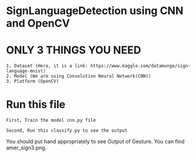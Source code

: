 # SignLanguageDetection using CNN and OpenCV

# ONLY 3 THINGS YOU NEED

    1. Dataset (Here, it is a link: https://www.kaggle.com/datamunge/sign-language-mnist)
    2. Model (We are using Convolution Neural Network(CNN))
    3. Platform (OpenCV)
    
# Run this file
    
    First, Train the model cnn.py file
    
    Second, Run this classify.py to see the output
    
You should put hand appropriately to see Output of Gesture. You can find amer_sign3.png. 
